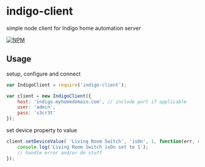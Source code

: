 indigo-client
=============

simple node client for Indigo home automation server

[![NPM](https://nodei.co/npm/indigo-client.png?compact=true)](https://nodei.co/npm/indigo-client/)

## Usage

setup, configure and connect
```javascript
var IndigoClient = require('indigo-client');

var client = new IndigoClient({
	host: 'indigo.myhomedomain.com', // include port if applicable
	user: 'admin',
	pass: 's3cr3t'
});
```

set device property to value
```javascript
client.setDeviceValue( 'Living Room Switch', 'isOn', 1, function(err, res, body){
	console.log('Living Room Switch isOn set to 1');
	// handle error and/or do stuff
});
```
